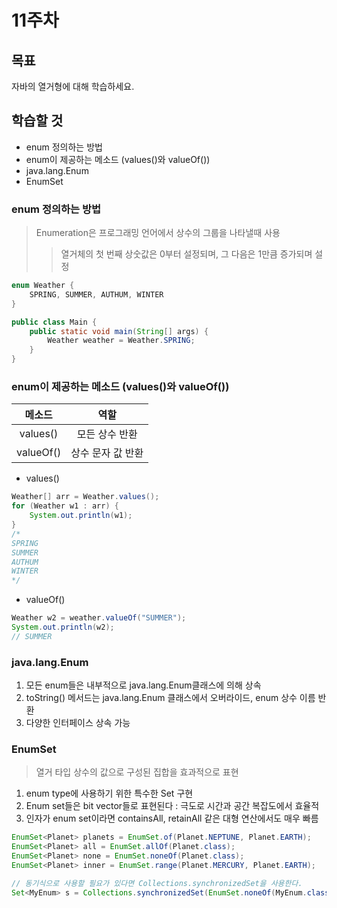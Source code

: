 # 11주차
## 목표
자바의 열거형에 대해 학습하세요.

## 학습할 것  
+ enum 정의하는 방법
+ enum이 제공하는 메소드 (values()와 valueOf())
+ java.lang.Enum
+ EnumSet

### enum 정의하는 방법
> Enumeration은 프로그래밍 언어에서 상수의 그룹을 나타낼때 사용
>> 열거체의 첫 번째 상숫값은 0부터 설정되며, 그 다음은 1만큼 증가되며 설정

```java
enum Weather {
    SPRING, SUMMER, AUTHUM, WINTER
}

public class Main {
    public static void main(String[] args) {
        Weather weather = Weather.SPRING;
    }
}
```
 
### enum이 제공하는 메소드 (values()와 valueOf())
|메소드|역할|
|:--:|:--:|
|values()|모든 상수 반환|
|valueOf()|상수 문자 값 반환|

- values()
```java
Weather[] arr = Weather.values();
for (Weather w1 : arr) {
    System.out.println(w1);
}
/*
SPRING
SUMMER
AUTHUM
WINTER
*/
```

- valueOf()
```java
Weather w2 = weather.valueOf("SUMMER");
System.out.println(w2);
// SUMMER
```

### java.lang.Enum
1. 모든 enum들은 내부적으로 java.lang.Enum클래스에 의해 상속
2. toString() 메서드는 java.lang.Enum 클래스에서 오버라이드, enum 상수 이름 반환
3. 다양한 인터페이스 상속 가능

### EnumSet
> 열거 타입 상수의 값으로 구성된 집합을 효과적으로 표현

1. enum type에 사용하기 위한 특수한 Set 구현
2. Enum set들은 bit vector들로 표현된다 : 극도로 시간과 공간 복잡도에서 효율적
3. 인자가 enum set이라면 containsAll, retainAll 같은 대형 연산에서도 매우 빠름

```java
EnumSet<Planet> planets = EnumSet.of(Planet.NEPTUNE, Planet.EARTH);
EnumSet<Planet> all = EnumSet.allOf(Planet.class);
EnumSet<Planet> none = EnumSet.noneOf(Planet.class);
EnumSet<Planet> inner = EnumSet.range(Planet.MERCURY, Planet.EARTH);

// 동기식으로 사용할 필요가 있다면 Collections.synchronizedSet을 사용한다.
Set<MyEnum> s = Collections.synchronizedSet(EnumSet.noneOf(MyEnum.class));
```